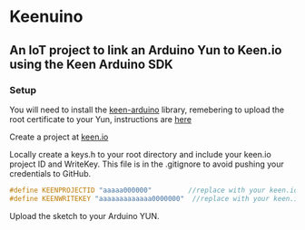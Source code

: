 # Keenuino
## An IoT project to link an Arduino Yun to Keen.io using the Keen Arduino SDK

### Setup
You will need to install the [keen-arduino](https://github.com/keen/keen-arduino) library, remebering to upload the root certificate to your Yun, instructions are [here](https://github.com/keen/keen-arduino/tree/master/tools)

Create a project at [keen.io](https://keen.io)

Locally create a keys.h to your root directory and include your keen.io project ID and WriteKey. This file is in the .gitignore to avoid pushing your credentials to GitHub.

```c
#define KEENPROJECTID "aaaaa000000"         //replace with your keen.io Project ID
#define KEENWRITEKEY "aaaaaaaaaaaaa0000000"  //replace with your keen.io Project Write Key
```

Upload the sketch to your Arduino YUN.

